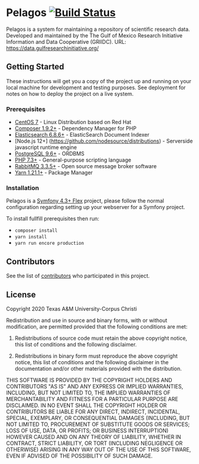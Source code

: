 # Pelagos [![Build Status](https://api.travis-ci.com/griidc/pelagos.svg)](https://travis-ci.com/griidc/pelagos)

Pelagos is a system for maintaining a repository of scientific research data.
Developed and maintained by the The Gulf of Mexico Research Initiative Information and Data Cooperative (GRIIDC).
URL: https://data.gulfresearchinitiative.org/
## Getting Started

These instructions will get you a copy of the project up and running on your local machine for development and testing purposes. See deployment for notes on how to deploy the project on a live system.

### Prerequisites

* [CentOS 7](https://wiki.centos.org/) - Linux Distribution based on Red Hat
* [Composer 1.9.2+](https://getcomposer.org/) - Dependency Manager for PHP
* [Elasticsearch 6.8.6+](https://www.elastic.co/products/elasticsearch) - ElasticSearch Document Indexer
* [Node.js 12+] (https://github.com/nodesource/distributions) - Serverside javascript runtime engine
* [PostgreSQL 9.6+](https://www.postgresql.org/docs/9.6/static/release-9-6.html) - ORDBMS
* [PHP 7.3+](http://php.net/docs.php) - General-purpose scripting language
* [RabbitMQ 3.3.5+](https://www.rabbitmq.com/documentation.html) - Open source message broker software
* [Yarn 1.21.1+](https://yarnpkg.com/en/) - Package Manager

### Installation

Pelagos is a [Symfony 4.3+ Flex](https://symfony.com/doc/4.3/index.html) project, please follow the normal configuration regarding setting up your webserver for a Symfony project.

To install fullfill prerequisites then run:
* `composer install`
* `yarn install`
* `yarn run encore production`

## Contributors

See the list of [contributors](https://github.com/griidc/pelagos/contributors) who participated in this project.

## License
Copyright 2020 Texas A&M University-Corpus Christi

Redistribution and use in source and binary forms, with or without modification,
are permitted provided that the following conditions are met:

1. Redistributions of source code must retain the above copyright notice, this
list of conditions and the following disclaimer.

2. Redistributions in binary form must reproduce the above copyright notice,
this list of conditions and the following disclaimer in the documentation and/or
other materials provided with the distribution.

THIS SOFTWARE IS PROVIDED BY THE COPYRIGHT HOLDERS AND CONTRIBUTORS "AS IS" AND
ANY EXPRESS OR IMPLIED WARRANTIES, INCLUDING, BUT NOT LIMITED TO, THE IMPLIED
WARRANTIES OF MERCHANTABILITY AND FITNESS FOR A PARTICULAR PURPOSE ARE
DISCLAIMED. IN NO EVENT SHALL THE COPYRIGHT HOLDER OR CONTRIBUTORS BE LIABLE FOR
ANY DIRECT, INDIRECT, INCIDENTAL, SPECIAL, EXEMPLARY, OR CONSEQUENTIAL DAMAGES
(INCLUDING, BUT NOT LIMITED TO, PROCUREMENT OF SUBSTITUTE GOODS OR SERVICES;
LOSS OF USE, DATA, OR PROFITS; OR BUSINESS INTERRUPTION) HOWEVER CAUSED AND ON
ANY THEORY OF LIABILITY, WHETHER IN CONTRACT, STRICT LIABILITY, OR TORT
(INCLUDING NEGLIGENCE OR OTHERWISE) ARISING IN ANY WAY OUT OF THE USE OF THIS
SOFTWARE, EVEN IF ADVISED OF THE POSSIBILITY OF SUCH DAMAGE.
